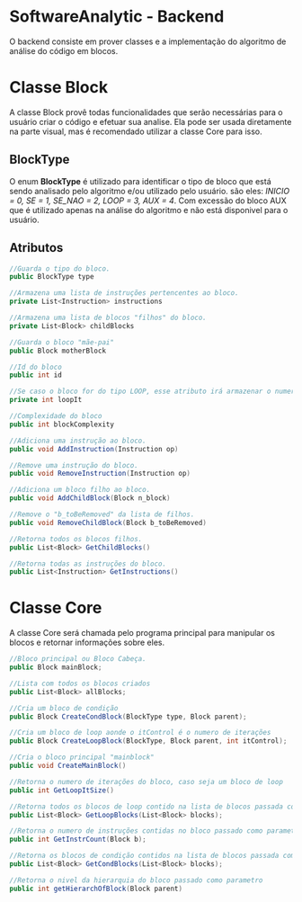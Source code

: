 # SoftwareAnalytic - Backend
O backend consiste em prover classes e a implementação do algoritmo de análise do código em blocos.
# Classe Block
A classe Block provê todas funcionalidades que serão necessárias para o usuário criar o código e efetuar sua analise.
Ela pode ser usada diretamente na parte visual, mas é recomendado utilizar a classe Core para isso.
## BlockType
O enum <b>BlockType</b> é utilizado para identificar o tipo de bloco que está sendo analisado pelo algoritmo e/ou utilizado pelo usuário.
são eles: <i>INICIO = 0, SE = 1, SE_NAO = 2, LOOP = 3, AUX = 4</i>.
Com excessão do bloco AUX que é utilizado apenas na análise do algoritmo e não está disponivel para o usuário.
## Atributos
``` csharp
//Guarda o tipo do bloco.
public BlockType type

//Armazena uma lista de instruções pertencentes ao bloco.
private List<Instruction> instructions

//Armazena uma lista de blocos "filhos" do bloco.
private List<Block> childBlocks

//Guarda o bloco "mãe-pai"
public Block motherBlock

//Id do bloco
public int id

//Se caso o bloco for do tipo LOOP, esse atributo irá armazenar o numero de iterações do LOOP.
private int loopIt

//Complexidade do bloco
public int blockComplexity

//Adiciona uma instrução ao bloco.
public void AddInstruction(Instruction op)

//Remove uma instrução do bloco.
public void RemoveInstruction(Instruction op)

//Adiciona um bloco filho ao bloco.
public void AddChildBlock(Block n_block)

//Remove o "b_toBeRemoved" da lista de filhos.
public void RemoveChildBlock(Block b_toBeRemoved)

//Retorna todos os blocos filhos.
public List<Block> GetChildBlocks()

//Retorna todas as instruções do bloco.
public List<Instruction> GetInstructions()

```

# Classe Core
A classe Core será chamada pelo programa principal para manipular os blocos e retornar informações sobre eles.
```csharp
//Bloco principal ou Bloco Cabeça.
public Block mainBlock;

//Lista com todos os blocos criados
public List<Block> allBlocks;

//Cria um bloco de condição
public Block CreateCondBlock(BlockType type, Block parent);

//Cria um bloco de loop aonde o itControl é o numero de iterações
public Block CreateLoopBlock(BlockType, Block parent, int itControl);

//Cria o bloco principal "mainblock"
public void CreateMainBlock()

//Retorna o numero de iterações do bloco, caso seja um bloco de loop
public int GetLoopItSize()

//Retorna todos os blocos de loop contido na lista de blocos passada como parametro
public List<Block> GetLoopBlocks(List<Block> blocks);

//Retorna o numero de instruções contidas no bloco passado como parametro
public int GetInstrCount(Block b);

//Retorna os blocos de condição contidos na lista de blocos passada como parametro
public List<Block> GetCondBlocks(List<Block> blocks);

//Retorna o nivel da hierarquia do bloco passado como parametro
public int getHierarchOfBlock(Block parent)


```
